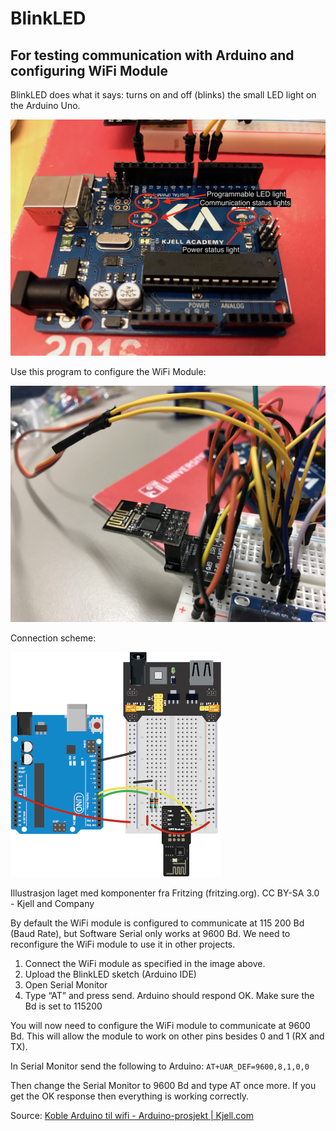 # BlinkLED
## For testing communication with Arduino and configuring WiFi Module
BlinkLED does what it says: turns on and off (blinks) the small LED light on the Arduino Uno. 

![](attachements/IMG_2259.jpeg)

Use this program to configure the WiFi Module:

![](attachements/IMG_2127.jpeg)


Connection scheme:

![](attachements/Kjell.com%20WiFi%20Arduino%20UNO.png)

Illustrasjon laget med komponenter fra Fritzing (fritzing.org). CC BY-SA 3.0 - Kjell and Company

By default the WiFi module is configured to communicate at 115 200 Bd (Baud Rate), but Software Serial only works at 9600 Bd. We need to reconfigure the WiFi module to use it in other projects. 

1. Connect the WiFi module as specified in the image above. 
2. Upload the BlinkLED sketch (Arduino IDE)
3. Open Serial Monitor 
4. Type “AT” and press send. Arduino should respond OK. Make sure the Bd is set to 115200

You will now need to configure the WiFi module to communicate at 9600 Bd. This will allow the module to work on other pins besides 0 and 1 (RX and TX). 

In Serial Monitor send the following to Arduino:
`AT+UAR_DEF=9600,8,1,0,0` 

Then change the Serial Monitor to 9600 Bd and type AT once more. If you get the OK response then everything is working correctly. 

Source: 
[Koble Arduino til wifi - Arduino-prosjekt | Kjell.com](https://www.kjell.com/no/spor-kjell/hvordan-virker-det/arduino/arduino-prosjekt/koble-arduino-til-wifi) 


